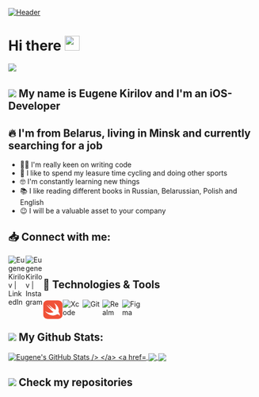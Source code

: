 [![Header](file:///Users/zenyakirilov/Desktop/httpsgithub.comScooterminsk-2.png "Header")](https://www.linkedin.com/in/scooterminsk/)

# Hi there <img src="https://raw.githubusercontent.com/MartinHeinz/MartinHeinz/master/wave.gif" width="30px" height="30px" /> 

![](https://komarev.com/ghpvc/?username=Scooterminsk)

## <img src="https://github.com/TheDudeThatCode/TheDudeThatCode/blob/master/Assets/Developer.gif" width="45" /> My name is Eugene Kirilov and I'm an iOS-Developer
## 🔥 I'm from Belarus, living in Minsk and currently searching for a job
- 👨‍💻 I'm really keen on writing code
- 💪 I like to spend my leasure time cycling and doing other sports
- 🤓 I'm constantly learning new things
- 📚 I like reading different books in Russian, Belarussian, Polish and English
- 😉 I will be a valuable asset to your company

## 📥 Connect with me:

[<img align="left" alt="EugeneKirilov | LinkedIn" width="35px" src="https://img.icons8.com/color/344/linkedin.png" />][linkedin]
[<img align="left" alt="EugeneKirilov | Instagram" width="35px" src="https://img.icons8.com/fluency/344/instagram-new.png" />][instagram]

<br />

## 🔧 Technologies & Tools
<a href="https://docs.swift.org/swift-book/">
    <img align="left" alt="Swift" width="40px" src="https://raw.githubusercontent.com/devicons/devicon/master/icons/swift/swift-original.svg" />
</a>
<a href="https://developer.apple.com/xcode/">
    <img align="left" alt="Xcode" width="40px" src="https://upload.wikimedia.org/wikipedia/ru/0/0c/Xcode_icon.png" />
</a>
<a href="https://git-scm.com">
    <img align="left" alt="Git" width="40px" src="https://www.vectorlogo.zone/logos/git-scm/git-scm-icon.svg" />
</a>
<a href="https://realm.io">
    <img align="left" alt="Realm" width="40px" src="https://raw.githubusercontent.com/bestofjs/bestofjs-webui/8665e8c267a0215f3159df28b33c365198101df5/public/logos/realm.svg" />
</a>
<a href="https://www.figma.com/">
    <img align="left" alt="Figma" width="40px" src="https://img.icons8.com/color/344/figma--v1.png" />
</a>

<br />
<br />

## <img src='https://media1.giphy.com/media/du3J3cXyzhj75IOgvA/giphy.gif?cid=ecf05e47x2g034i9pzwtzzsd3xgg2w9nr94t4tflbbgo3008&rid=giphy.gif' width='25' />  My Github Stats:

<a href="https://github.com/Scooterminsk/Scooterminsk">
  <img align="center" src="https://github-readme-stats.vercel.app/api?username=Scooterminsk&show_icons=true&theme=great-gatsby&count_private=true" alt="Eugene's GitHub Stats />
</a>
<a href="https://github.com/Scooterminsk/Scooterminsk">
  <img align="center" src="https://streak-stats.demolab.com/?user=Scooterminsk&theme=highcontrast" />
</a>

<a href="https://github.com/Scooterminsk/Scooterminsk">
  <img align="center" src="https://github-readme-stats.vercel.app/api/top-langs/?username=Scooterminsk&layout=compact&text_color=daf7dc&bg_color=000000&title_color=f1aa47" />
</a>

<br />

## <img src = "https://media1.giphy.com/media/JZ40cnfnN11KycrvMF/giphy.gif?cid=ecf05e47a0n3gi1bfqntqmob8g9aid1oyj2wr3ds3mg700bl&rid=giphy.gif" width = '26' />  Check my repositories

[linkedin]: https://www.linkedin.com/in/eugene-kirilov-0488a5a5/
[instagram]: https://www.instagram.com/scooterminsk/
